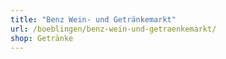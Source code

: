 ```yaml
---
title: "Benz Wein- und Getränkemarkt"
url: /boeblingen/benz-wein-und-getraenkemarkt/
shop: Getränke
---
```

